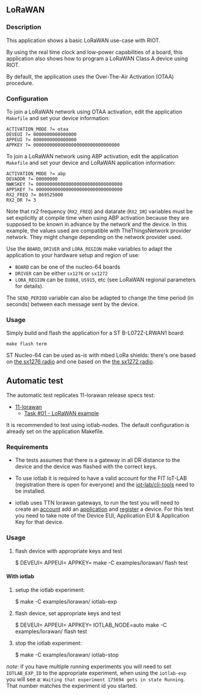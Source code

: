## LoRaWAN

### Description

This application shows a basic LoRaWAN use-case with RIOT.

By using the real time clock and low-power capabilities of a board, this
application also shows how to program a LoRaWAN Class A device using RIOT.

By default, the application uses the Over-The-Air Activation (OTAA) procedure.

### Configuration

To join a LoRaWAN network using OTAA activation, edit the application
`Makefile` and set your device information:

    ACTIVATION_MODE ?= otaa
    DEVEUI ?= 0000000000000000
    APPEUI ?= 0000000000000000
    APPKEY ?= 00000000000000000000000000000000

To join a LoRaWAN network using ABP activation, edit the application
`Makefile` and set your device and LoRaWAN application information:

    ACTIVATION_MODE ?= abp
    DEVADDR ?= 00000000
    NWKSKEY ?= 00000000000000000000000000000000
    APPSKEY ?= 00000000000000000000000000000000
    RX2_FREQ ?= 869525000
    RX2_DR ?= 3

Note that rx2 frequency (`RX2_FREQ`) and datarate (`RX2_DR`) variables must be
set explicitly at compile time when using ABP activation because they are
supposed to be known in advance by the network and the device. In this example,
the values used are compatible with TheThingsNetwork provider network.
They might change depending on the network provider used.

Use the `BOARD`, `DRIVER` and `LORA_REGION` make variables to adapt the application
to your hardware setup and region of use:

- `BOARD` can be one of the nucleo-64 boards
- `DRIVER` can be either `sx1276` or `sx1272`
- `LORA_REGION` can be `EU868`, `US915`, etc (see LoRaWAN regional parameters for
  details).

The `SEND_PERIOD` variable can also be adapted to change the time period (in
seconds) between each message sent by the device.

### Usage

Simply build and flash the application for a ST B-L072Z-LRWAN1 board:

    make flash term

ST Nucleo-64 can be used as-is with mbed LoRa shields: there's one based on
[the sx1276 radio](https://os.mbed.com/components/SX1276MB1xAS/) and one based
on the [the sx1272 radio](https://os.mbed.com/components/SX1272MB2xAS/).

## Automatic test

The automatic test replicates 11-lorawan release specs test:

- [11-lorawan](https://github.com/RIOT-OS/Release-Specs/blob/ba236c4a1d1258ab63d21b0a860d0f5a5935bbd4/11-lorawan/11-lorawan.md)
  - [Task #01 - LoRaWAN example](https://github.com/RIOT-OS/Release-Specs/blob/ba236c4a1d1258ab63d21b0a860d0f5a5935bbd4/11-lorawan/11-lorawan.md#task-01---lorawan-example)

It is recommended to test using iotlab-nodes. The default configuration is already
set on the application Makefile.

### Requirements

- The tests assumes that there is a gateway in all DR distance to the device and the
device was flashed with the correct keys.

- To use iotlab it is required to have a valid account for the FIT IoT-LAB
(registration there is open for everyone) and the [iot-lab/cli-tools](https://github.com/iot-lab/cli-tools) need to be installed.

- iotlab uses TTN lorawan gateways, to run the test you will need to create an
[account](https://account.thethingsnetwork.org/) add an [application](https://www.thethingsnetwork.org/docs/applications/add.html) and [register](https://www.thethingsnetwork.org/docs/devices/registration.html) a device. For this
test you need to take note of the Device EUI, Application EUI & Application Key
for that device.

### Usage

1. flash device with appropriate keys and test

    $ DEVEUI=<device eui> APPEUI=<application eui> APPKEY=<application key> make -C examples/lorawan/ flash test

#### With iotlab

1. setup the iotlab experiment:

    $ make -C examples/lorawan/ iotlab-exp

2. flash device, set appropriate keys and test

    $ DEVEUI=<device eui> APPEUI=<application eui> APPKEY=<application key> IOTLAB_NODE=auto make -C examples/lorawan/ flash test

3. stop the iotlab experiment:

    $ make -C examples/lorawan/ iotlab-stop

_note_: if you have multiple running experiments you will need to set `IOTLAB_EXP_ID`
        to the appropriate experiment, when using the `iotlab-exp` you will see a:
        `Waiting that experiment 175694 gets in state Running`. That number matches
        the experiment id you started.
